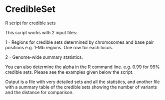 # CredibleSet
R script for credible sets

This script works with 2 input files:

1 - Regions for credible sets determined by chromosomes and base pair positions e.g. 1-Mb regions. One row for each locus.

2 - Genome-wide summary statistics.

You can also determine the alpha in the R command line. e.g. 0.99 for 99% credible sets. Please see the examples given below the script.


Output is a file with very detailed sets and all the statistics, and another file with a summary table of the credible sets showing the number of variants and the distance for comparison.
